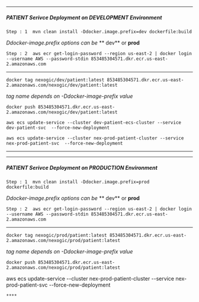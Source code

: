 ***
##### PATIENT Serivce Deployment on DEVELOPMENT Environment #####

```
Step : 1  mvn clean install -Ddocker.image.prefix=dev dockerfile:build 
```
_Ddocker-image.prefix options can be_ ** dev** or **prod**

```
Step : 2  aws ecr get-login-password --region us-east-2 | docker login --username AWS --password-stdin 853485304571.dkr.ecr.us-east-2.amazonaws.com
```
***

```
docker tag nexogic/dev/patient:latest 853485304571.dkr.ecr.us-east-2.amazonaws.com/nexogic/dev/patient:latest
```
_tag name depends on -Ddocker-image-prefix value_

```
docker push 853485304571.dkr.ecr.us-east-2.amazonaws.com/nexogic/dev/patient:latest
```

```
aws ecs update-service --cluster dev-patient-ecs-cluster --service  dev-patient-svc  --force-new-deployment  
```


```
aws ecs update-service --cluster nex-prod-patient-cluster --service  nex-prod-patient-svc  --force-new-deployment  
```
****
***
##### PATIENT Serivce Deployment on PRODUCTION Environment #####

```
Step : 1  mvn clean install -Ddocker.image.prefix=prod dockerfile:build 
```
_Ddocker-image.prefix options can be_ ** dev** or **prod**

```
Step : 2  aws ecr get-login-password --region us-east-2 | docker login --username AWS --password-stdin 853485304571.dkr.ecr.us-east-2.amazonaws.com
```
***

```
docker tag nexogic/prod/patient:latest 853485304571.dkr.ecr.us-east-2.amazonaws.com/nexogic/prod/patient:latest
```
_tag name depends on -Ddocker-image-prefix value_

```
docker push 853485304571.dkr.ecr.us-east-2.amazonaws.com/nexogic/prod/patient:latest
```
aws ecs update-service --cluster nex-prod-patient-cluster --service  nex-prod-patient-svc  --force-new-deployment  
```
****
